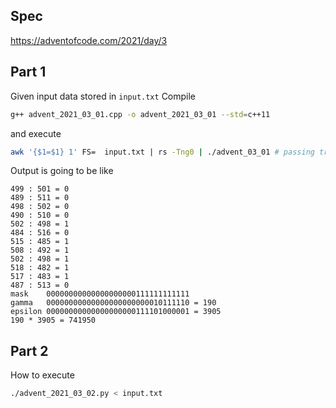 ## Spec

https://adventofcode.com/2021/day/3

## Part 1

Given input data stored in `input.txt`
Compile
```bash
g++ advent_2021_03_01.cpp -o advent_2021_03_01 --std=c++11
```
and execute
```bash
awk '{$1=$1} 1' FS=  input.txt | rs -Tng0 | ./advent_03_01 # passing transposed input to the c++ program
```

Output is going to be like
```
499 : 501 = 0
489 : 511 = 0
498 : 502 = 0
490 : 510 = 0
502 : 498 = 1
484 : 516 = 0
515 : 485 = 1
508 : 492 = 1
502 : 498 = 1
518 : 482 = 1
517 : 483 = 1
487 : 513 = 0
mask    00000000000000000000111111111111
gamma   00000000000000000000000010111110 = 190
epsilon 00000000000000000000111101000001 = 3905
190 * 3905 = 741950
```

## Part 2

How to execute
```bash
./advent_2021_03_02.py < input.txt
```

